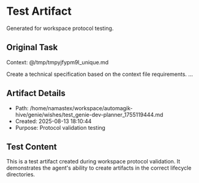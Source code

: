 # Test Artifact

Generated for workspace protocol testing.

## Original Task

Context: @/tmp/tmpyjfypm9l_unique.md

Create a technical specification based on the context file requirements.
...

## Artifact Details
- Path: /home/namastex/workspace/automagik-hive/genie/wishes/test_genie-dev-planner_1755119444.md
- Created: 2025-08-13 18:10:44
- Purpose: Protocol validation testing

## Test Content
This is a test artifact created during workspace protocol validation.
It demonstrates the agent's ability to create artifacts in the correct
lifecycle directories.
